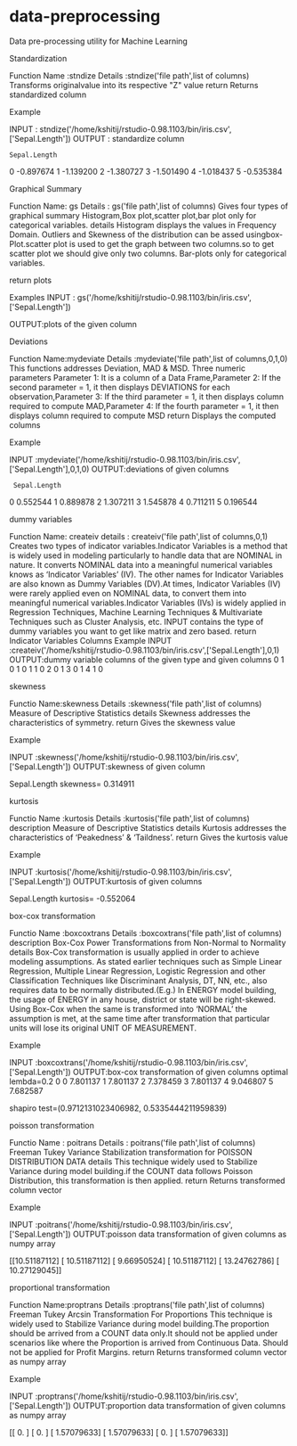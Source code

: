 # data-preprocessing
Data pre-processing utility for Machine Learning

Standardization

Function Name :stndize
Details       :stndize('file path',list of columns)
               Transforms originalvalue into its respective "Z" value
               return Returns standardized column              

Example

INPUT  : stndize('/home/kshitij/rstudio-0.98.1103/bin/iris.csv',['Sepal.Length'])
OUTPUT : standardize column
 
    Sepal.Length
0       -0.897674
1       -1.139200
2       -1.380727
3       -1.501490
4       -1.018437
5       -0.535384






Graphical Summary

Function Name:   gs
Details      :   gs('file path',list of columns)
Gives four types of graphical summary Histogram,Box plot,scatter plot,bar plot only for categorical variables.
details Histogram displays the values in Frequency Domain. Outliers and Skewness of the distribution can be assed usingbox-    Plot.scatter plot is used to get the graph between two columns.so to get scatter plot we should give only two columns. Bar-plots only for categorical variables.

return plots

Examples
INPUT : gs('/home/kshitij/rstudio-0.98.1103/bin/iris.csv',['Sepal.Length'])

OUTPUT:plots of the given column







Deviations

Function Name:mydeviate
Details      :mydeviate('file path',list of columns,0,1,0)
This functions addresses Deviation, MAD & MSD.
Three numeric parameters Parameter 1: It is a column of a Data Frame,Parameter 2: If the second parameter = 1, it then displays DEVIATIONS for each observation,Parameter 3: If the third parameter = 1, it then displays column required to compute MAD,Parameter 4: If the fourth parameter = 1, it then displays column required to compute MSD
return Displays the computed columns

Example

INPUT :mydeviate('/home/kshitij/rstudio-0.98.1103/bin/iris.csv',['Sepal.Length'],0,1,0)
OUTPUT:deviations of given columns

     Sepal.Length
0        0.552544
1        0.889878
2        1.307211
3        1.545878
4        0.711211
5        0.196544











dummy variables

Function Name: createiv
details      : createiv('file path',list of columns,0,1)
Creates two types of indicator variables.Indicator Variables is a method that is widely used in modeling particularly to handle data that are NOMINAL in nature.  It converts NOMINAL data into a meaningful numerical variables knows as ‘Indicator Variables’ (IV).  The other names for Indicator Variables are also known as Dummy Variables (DV).At times, Indicator Variables (IV) were rarely applied even on NOMINAL data, to convert them into meaningful numerical variables.Indicator Variables (IVs) is widely applied in Regression Techniques, Machine Learning Techniques & Multivariate Techniques such as Cluster Analysis, etc.
INPUT contains the type of dummy variables you want to get like matrix and zero based.
return Indicator Variables Columns
Example
INPUT :createiv('/home/kshitij/rstudio-0.98.1103/bin/iris.csv',['Sepal.Length'],0,1)
OUTPUT:dummy variable columns of the given type and given columns
    0  1
0   1  0
1   1  0
2   0  1
3   0  1
4   1  0









skewness

Functio Name:skewness
Details     :skewness('file path',list of columns)
Measure of Descriptive Statistics
details Skewness addresses the characteristics of symmetry.
return Gives the skewness value

Example

INPUT :skewness('/home/kshitij/rstudio-0.98.1103/bin/iris.csv',['Sepal.Length'])
OUTPUT:skewness of given column

Sepal.Length  skewness=  0.314911








kurtosis

Functio Name :kurtosis
Details      :kurtosis('file path',list of columns)
description Measure of Descriptive Statistics
details Kurtosis addresses the characteristics of ‘Peakedness’ & ‘Taildness’.
return Gives the kurtosis value

Example

INPUT :kurtosis('/home/kshitij/rstudio-0.98.1103/bin/iris.csv',['Sepal.Length'])
OUTPUT:kurtosis of given columns

Sepal.Length kurtosis=  -0.552064








box-cox transformation

Functio Name  :boxcoxtrans
Details       :boxcoxtrans('file path',list of columns)
description  Box-Cox Power Transformations from Non-Normal to Normality
details Box-Cox transformation is usually applied in order to achieve modeling assumptions.  As stated earlier techniques such as Simple Linear Regression, Multiple Linear Regression, Logistic Regression and other Classification Techniques like Discriminant Analysis, DT, NN, etc., also requires data to be normally distributed.(E.g.) In ENERGY model building, the usage of ENERGY in any house, district or state will be right-skewed.  Using Box-Cox when the same is transformed into ‘NORMAL’ the assumption is met, at the same time after transformation that particular units will lose its original UNIT OF MEASUREMENT.


Example

INPUT :boxcoxtrans('/home/kshitij/rstudio-0.98.1103/bin/iris.csv',['Sepal.Length'])
OUTPUT:box-cox transformation of given columns
optimal lembda=0.2
            0
0    7.801137
1    7.801137
2    7.378459
3    7.801137
4    9.046807
5    7.682587

shapiro test=(0.9712131023406982, 0.5335444211959839)







poisson transformation

Functio Name : poitrans
Details      : poitrans('file path',list of columns)
Freeman Tukey Variance Stabilization transformation for POISSON DISTRIBUTION DATA
details This technique widely used to Stabilize Variance during model building.if the COUNT data follows Poisson Distribution, this transformation is then applied.
return Returns transformed column vector

Example

INPUT :poitrans('/home/kshitij/rstudio-0.98.1103/bin/iris.csv',['Sepal.Length'])
OUTPUT:poisson data transformation of given columns as numpy array

 [[10.51187112]
 [ 10.51187112]
 [  9.66950524]
 [ 10.51187112]
 [ 13.24762786]
 [ 10.27129045]]








proportional transformation

Function Name:proptrans
Details      :proptrans('file path',list of columns)
Freeman Tukey Arcsin Transformation For Proportions
This technique is widely used to Stabilize Variance during model building.The proportion should be arrived from a COUNT data only.It should not be applied under scenarios like where the Proportion is arrived from Continuous Data. Should not be applied for Profit Margins.
return Returns transformed column vector as numpy array 


Example

INPUT :proptrans('/home/kshitij/rstudio-0.98.1103/bin/iris.csv',['Sepal.Length'])
OUTPUT:proportion data transformation of given columns as numpy array

[[ 0.        ]
 [ 0.        ]
 [ 1.57079633]
 [ 1.57079633]
 [ 0.        ]
 [ 1.57079633]]














